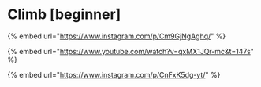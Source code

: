 # Climb \[beginner]

{% embed url="https://www.instagram.com/p/Cm9GjNgAghq/" %}

{% embed url="https://www.youtube.com/watch?v=qxMX1JQr-mc&t=147s" %}

{% embed url="https://www.instagram.com/p/CnFxK5dg-yt/" %}

